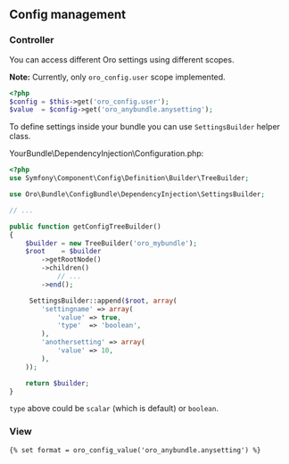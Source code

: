 ## Config management ##
### Controller ###
You can access different Oro settings using different scopes.

**Note:** Currently, only `oro_config.user` scope implemented.

``` php
<?php
$config = $this->get('oro_config.user');
$value  = $config->get('oro_anybundle.anysetting');
```

To define settings inside your bundle you can use `SettingsBuilder` helper class.

YourBundle\DependencyInjection\Configuration.php:

``` php
<?php
use Symfony\Component\Config\Definition\Builder\TreeBuilder;

use Oro\Bundle\ConfigBundle\DependencyInjection\SettingsBuilder;

// ...

public function getConfigTreeBuilder()
{
    $builder = new TreeBuilder('oro_mybundle');
    $root    = $builder
        ->getRootNode()
        ->children()
            // ...
        ->end();

     SettingsBuilder::append($root, array(
        'settingname' => array(
            'value' => true,
            'type'  => 'boolean',
        ),
        'anothersetting' => array(
            'value' => 10,
        ),
    ));

    return $builder;
}
```

`type` above could be `scalar` (which is default) or `boolean`.

### View ###

```
{% set format = oro_config_value('oro_anybundle.anysetting') %}
```
